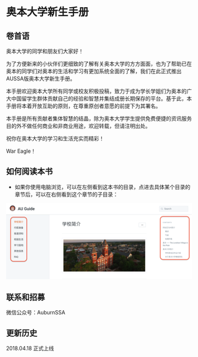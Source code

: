 # 奥本大学新生手册

## 卷首语

奥本大学的同学和朋友们大家好！

为了方便新来的小伙伴们更细致的了解有关奥本大学的方方面面，也为了帮助已在奥本的同学们对奥本的生活和学习有更加系统全面的了解，我们在此正式推出AUSSA版奥本大学新生手册。

本手册欢迎奥本大学所有同学或校友积极投稿，致力于成为学长学姐们为奥本的广大中国留学生群体贡献自己的经验和智慧并集结成册长期保存的平台。基于此，本手册将本着开放互助的原则，在尊重原创者意愿的前提下为其署名。

本手册是所有贡献者集体智慧的结晶，除为奥本大学学生提供免费便捷的资讯服务目的外不做任何商业和非商业用途，欢迎转载，但请注明出处。

祝你在奥本大学的学习和生活充实而精彩！

War Eagle！

## 如何阅读本书

* 如果你使用电脑浏览，可以在左侧看到这本书的目录，点进去具体某个目录的章节后，可以在右侧看到这个章节的子目录：

![](.gitbook/assets/screen-shot-2018-04-18-at-2.15.09-am.png)

## 联系和招募

微信公众号：AuburnSSA

## 更新历史

2018.04.18 正式上线

